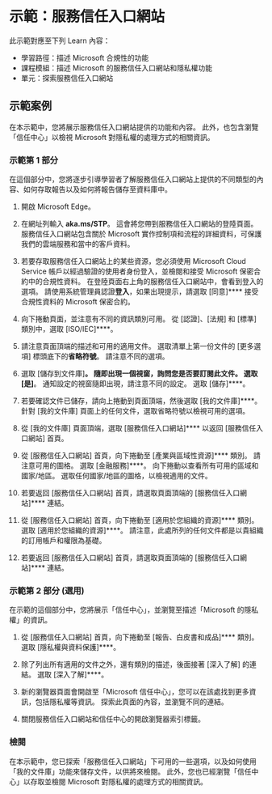 <!---
---
示範：標題：「服務信任入口網站」學習路徑/模組/單元：「學習路徑：描述 Microsoft 合規性的功能；課程模組 1：描述 Microsoft 服務信任入口網和隱私功能；單元 2：探索服務信任入口網站」
---
--->

# 示範：服務信任入口網站

此示範對應至下列 Learn 內容：

- 學習路徑：描述 Microsoft 合規性的功能
- 課程模組：描述 Microsoft 的服務信任入口網站和隱私權功能
- 單元：探索服務信任入口網站

## 示範案例

在本示範中，您將展示服務信任入口網站提供的功能和內容。 此外，也包含瀏覽「信任中心」以檢視 Microsoft 對隱私權的處理方式的相關資訊。

### 示範第 1 部分

在這個部分中，您將逐步引導學習者了解服務信任入口網站上提供的不同類型的內容、如何存取報告以及如何將報告儲存至資料庫中。

1. 開啟 Microsoft Edge。

1. 在網址列輸入 **aka.ms/STP**。 這會將您帶到服務信任入口網站的登陸頁面。 服務信任入口網站包含關於 Microsoft 實作控制項和流程的詳細資料，可保護我們的雲端服務和當中的客戶資料。

1. 若要存取服務信任入口網站上的某些資源，您必須使用 Microsoft Cloud Service 帳戶以經過驗證的使用者身份登入，並檢閱和接受 Microsoft 保密合約中的合規性資料。 在登陸頁面右上角的服務信任入口網站中，會看到登入的選項。  請使用系統管理員認證**登入**，如果出現提示，請選取 [同意]**** 接受合規性資料的 Microsoft 保密合約。

1. 向下捲動頁面，並注意有不同的資訊類別可用。 從 [認證]、[法規] 和 [標準] 類別中，選取 [ISO/IEC]****。

1. 請注意頁面頂端的描述和可用的適用文件。  選取清單上第一份文件的 [更多選項] 標頭底下的**省略符號**。  請注意不同的選項。

1. 選取 [儲存到文件庫]****。  隨即出現一個視窗，詢問您是否要訂閱此文件。  選取 [是]****。 通知設定的視窗隨即出現，請注意不同的設定。 選取 [儲存]****。

1. 若要確認文件已儲存，請向上捲動到頁面頂端，然後選取 [我的文件庫]****。  針對 [我的文件庫] 頁面上的任何文件，選取省略符號以檢視可用的選項。

1. 從 [我的文件庫] 頁面頂端，選取 [服務信任入口網站]**** 以返回 [服務信任入口網站] 首頁。

1. 從 [服務信任入口網站] 首頁，向下捲動至 [產業與區域性資源]**** 類別。  請注意可用的圖格。  選取 [金融服務]****。  向下捲動以查看所有可用的區域和國家/地區。  選取任何國家/地區的圖格，以檢視適用的文件。

1. 若要返回 [服務信任入口網站] 首頁，請選取頁面頂端的 [服務信任入口網站]**** 連結。

1. 從 [服務信任入口網站] 首頁，向下捲動至 [適用於您組織的資源]**** 類別。 選取 [適用於您組織的資源]****。  請注意，此處所列的任何文件都是以貴組織的訂用帳戶和權限為基礎。

1. 若要返回 [服務信任入口網站] 首頁，請選取頁面頂端的 [服務信任入口網站]**** 連結。

### 示範第 2 部分 (選用)

在示範的這個部分中，您將展示「信任中心」，並瀏覽至描述「Microsoft 的隱私權」的資訊。

1. 從 [服務信任入口網站] 首頁，向下捲動至 [報告、白皮書和成品]**** 類別。 選取 [隱私權與資料保護]****。  

1. 除了列出所有適用的文件之外，還有類別的描述，後面接著 [深入了解] 的連結。  選取 [深入了解]****。

1. 新的瀏覽器頁面會開啟至「Microsoft 信任中心」，您可以在該處找到更多資訊，包括隱私權等資訊。 探索此頁面的內容，並瀏覽不同的連結。

1. 關閉服務信任入口網站和信任中心的開啟瀏覽器索引標籤。

### 檢閱

在本示範中，您已探索「服務信任入口網站」下可用的一些選項，以及如何使用「我的文件庫」功能來儲存文件，以供將來檢閱。  此外，您也已經瀏覽「信任中心」以存取並檢閱 Microsoft 對隱私權的處理方式的相關資訊。
